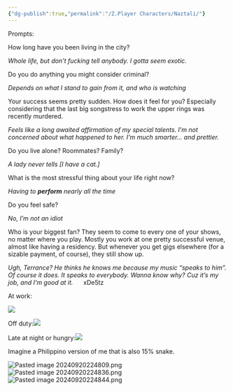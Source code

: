 ```yaml
---
{"dg-publish":true,"permalink":"/Z.Player Characters/Naztali/"}
---
```



Prompts:

How long have you been living in the city?

_Whole life, but don’t fucking tell anybody. I gotta seem exotic._

Do you do anything you might consider criminal?

_Depends on what I stand to gain from it, and who is watching_

Your success seems pretty sudden. How does it feel for you? Especially considering that the last big songstress to work the upper rings was recently murdered.

_Feels like a long awaited affirmation of my special talents. I’m not concerned about what happened to her. I’m much smarter… and prettier._

Do you live alone? Roommates? Family?

_A lady never tells [I have a cat.]_

What is the most stressful thing about your life right now?

_Having to **perform** nearly all the time_

Do you feel safe?

_No, I’m not an idiot_

Who is your biggest fan? They seem to come to every one of your shows, no matter where you play. Mostly you work at one pretty successful venue, almost like having a residency. But whenever you get gigs elsewhere (for a sizable payment, of course), they still show up.

_Ugh, Terrance? He thinks he knows me because my music “speaks to him”. Of course it does. It speaks to everybody. Wanna know why? Cuz it’s my job, and I’m good at it._      xDe5tz                                                                

At work:

![](file:///C:/Users/jlero/AppData/Local/Temp/msohtmlclip1/01/clip_image002.gif)

Off duty:![](file:///C:/Users/jlero/AppData/Local/Temp/msohtmlclip1/01/clip_image004.gif)

Late at night or hungry:![](file:///C:/Users/jlero/AppData/Local/Temp/msohtmlclip1/01/clip_image006.gif)

Imagine a Philippino version of me that is also 15% snake.

![Pasted image 20240920224809.png](/img/user/Z.Obsidian/Files/Attachments/Pasted%20image%2020240920224809.png)![Pasted image 20240920224836.png](/img/user/Z.Obsidian/Files/Attachments/Pasted%20image%2020240920224836.png)![Pasted image 20240920224844.png](/img/user/Z.Obsidian/Files/Attachments/Pasted%20image%2020240920224844.png)